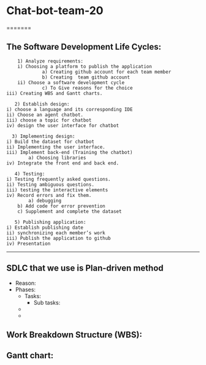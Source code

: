 
# Chat-bot-team-20
=======
## The Software Development Life Cycles:
        1) Analyze requirements:
  		i) Choosing a platform to publish the application
                 a) Creating github account for each team member
                 b) Creating  team github account
      	ii) Choose a software development cycle
                 c) To Give reasons for the choice
	iii) Creating WBS and Gantt charts.

       2) Establish design:
	i) choose a language and its corresponding IDE
	ii) Choose an agent chatbot.
	iii) choose a topic for chatbot
	iv) design the user interface for chatbot

      3) Implementing design:
	i) Build the dataset for chatbot 
	ii) Implementing the user interface. 
	iii) Implement back-end (Training the chatbot)
	    	a) Choosing libraries
	iv) Integrate the front end and back end.
  
       4) Testing:
	i) Testing frequently asked questions.
	ii) Testing ambiguous questions.
	iii) testing the interactive elements
	iv) Record errors and fix them.
	      	a) debugging
		b) Add code for error prevention
		c) Supplement and complete the dataset

       5) Publishing application:
	i) Establish publishing date
	ii) synchronizing each member’s work
	iii) Publish the application to github
	iv) Presentation
	



--- 
## SDLC that we use is Plan-driven method
- Reason: 
- Phases:
    + Tasks:
        - Sub tasks:
    +
    +
    
## Work Breakdown Structure (WBS):


## Gantt chart: 
